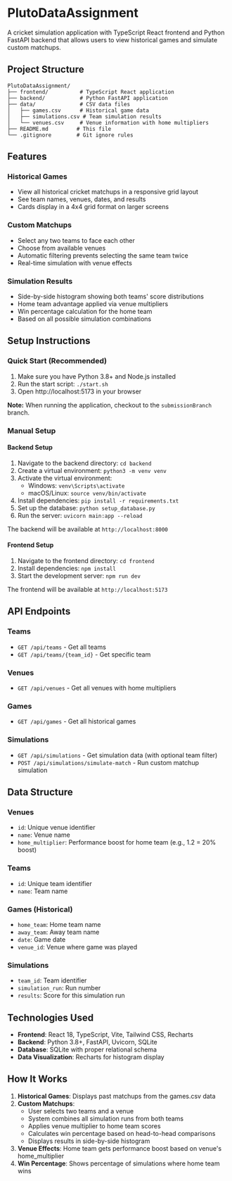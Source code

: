 # PlutoDataAssignment

A cricket simulation application with TypeScript React frontend and Python FastAPI backend that allows users to view historical games and simulate custom matchups.

## Project Structure

```
PlutoDataAssignment/
├── frontend/          # TypeScript React application
├── backend/           # Python FastAPI application
├── data/              # CSV data files
│   ├── games.csv      # Historical game data
│   ├── simulations.csv # Team simulation results
│   └── venues.csv     # Venue information with home multipliers
├── README.md         # This file
└── .gitignore        # Git ignore rules
```

## Features

### Historical Games
- View all historical cricket matchups in a responsive grid layout
- See team names, venues, dates, and results
- Cards display in a 4x4 grid format on larger screens

### Custom Matchups
- Select any two teams to face each other
- Choose from available venues
- Automatic filtering prevents selecting the same team twice
- Real-time simulation with venue effects

### Simulation Results
- Side-by-side histogram showing both teams' score distributions
- Home team advantage applied via venue multipliers
- Win percentage calculation for the home team
- Based on all possible simulation combinations

## Setup Instructions

### Quick Start (Recommended)
1. Make sure you have Python 3.8+ and Node.js installed
2. Run the start script: `./start.sh`
3. Open http://localhost:5173 in your browser

**Note:** When running the application, checkout to the `submissionBranch` branch.

### Manual Setup

#### Backend Setup
1. Navigate to the backend directory: `cd backend`
2. Create a virtual environment: `python3 -m venv venv`
3. Activate the virtual environment:
   - Windows: `venv\Scripts\activate`
   - macOS/Linux: `source venv/bin/activate`
4. Install dependencies: `pip install -r requirements.txt`
5. Set up the database: `python setup_database.py`
6. Run the server: `uvicorn main:app --reload`

The backend will be available at `http://localhost:8000`

#### Frontend Setup
1. Navigate to the frontend directory: `cd frontend`
2. Install dependencies: `npm install`
3. Start the development server: `npm run dev`

The frontend will be available at `http://localhost:5173`

## API Endpoints

### Teams
- `GET /api/teams` - Get all teams
- `GET /api/teams/{team_id}` - Get specific team

### Venues
- `GET /api/venues` - Get all venues with home multipliers

### Games
- `GET /api/games` - Get all historical games

### Simulations
- `GET /api/simulations` - Get simulation data (with optional team filter)
- `POST /api/simulations/simulate-match` - Run custom matchup simulation

## Data Structure

### Venues
- `id`: Unique venue identifier
- `name`: Venue name
- `home_multiplier`: Performance boost for home team (e.g., 1.2 = 20% boost)

### Teams
- `id`: Unique team identifier
- `name`: Team name

### Games (Historical)
- `home_team`: Home team name
- `away_team`: Away team name
- `date`: Game date
- `venue_id`: Venue where game was played

### Simulations
- `team_id`: Team identifier
- `simulation_run`: Run number
- `results`: Score for this simulation run

## Technologies Used

- **Frontend**: React 18, TypeScript, Vite, Tailwind CSS, Recharts
- **Backend**: Python 3.8+, FastAPI, Uvicorn, SQLite
- **Database**: SQLite with proper relational schema
- **Data Visualization**: Recharts for histogram display

## How It Works

1. **Historical Games**: Displays past matchups from the games.csv data
2. **Custom Matchups**: 
   - User selects two teams and a venue
   - System combines all simulation runs from both teams
   - Applies venue multiplier to home team scores
   - Calculates win percentage based on head-to-head comparisons
   - Displays results in side-by-side histogram
3. **Venue Effects**: Home team gets performance boost based on venue's home_multiplier
4. **Win Percentage**: Shows percentage of simulations where home team wins